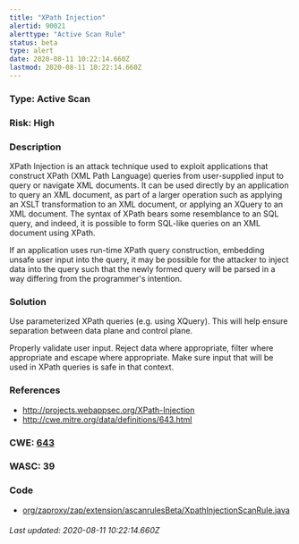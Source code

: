 ```yaml
---
title: "XPath Injection"
alertid: 90021
alerttype: "Active Scan Rule"
status: beta
type: alert
date: 2020-08-11 10:22:14.660Z
lastmod: 2020-08-11 10:22:14.660Z
---
```

### Type: Active Scan

### Risk: High

### Description

XPath Injection is an attack technique used to exploit applications that construct XPath (XML Path Language) queries from user-supplied input to query or navigate XML documents. It can be used directly by an application to query an XML document, as part of a larger operation such as applying an XSLT transformation to an XML document, or applying an XQuery to an XML document. The syntax of XPath bears some resemblance to an SQL query, and indeed, it is possible to form SQL-like queries on an XML document using XPath.

If an application uses run-time XPath query construction, embedding unsafe user input into the query, it may be possible for the attacker to inject data into the query such that the newly formed query will be parsed in a way differing from the programmer's intention.

### Solution

Use parameterized XPath queries (e.g. using XQuery). This will help ensure separation between data plane and control plane.

Properly validate user input. Reject data where appropriate, filter where appropriate and escape where appropriate. Make sure input that will be used in XPath queries is safe in that context.

### References

* http://projects.webappsec.org/XPath-Injection
* http://cwe.mitre.org/data/definitions/643.html

### CWE: [643](https://cwe.mitre.org/data/definitions/643.html)

### WASC:  39

### Code

 * [org/zaproxy/zap/extension/ascanrulesBeta/XpathInjectionScanRule.java](https://github.com/zaproxy/zap-extensions/blob/master/addOns/ascanrulesBeta/src/main/java/org/zaproxy/zap/extension/ascanrulesBeta/XpathInjectionScanRule.java)

###### Last updated: 2020-08-11 10:22:14.660Z
